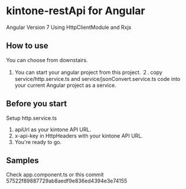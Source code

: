 # kintone-restApi for Angular

Angular Version 7
Using HttpClientModule and Rxjs

## How to use
You can choose from downstairs.
1. You can start your angular project from this project.
２. copy service/http.service.ts and service/jsonConvert.service.ts code into your current Angular project as a service.

## Before you start 
Setup http.service.ts
1. apiUrl as your kintone API URL.
2. x-api-key in HttpHeaders with your kintone API URL.
3. You're ready to go.

## Samples
Check app.component.ts or this commit 57522f89887729ab8aedf9e836ed4394e3e74155

